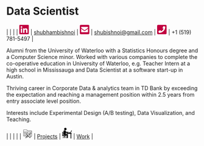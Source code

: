 # Data Scientist

| | |
| [<img src="./stuff/linkedin.png" width="25"/>](./stuff/linkedin.png) | [shubhambishnoi](https://www.linkedin.com/in/shubhambishnoi/) | [<img src="./stuff/email.png" width="25"/>](./stuff/email.png) | [shubishnoi@gmail.com](mailto:shubishnoi@gmail.com) | [<img src="./stuff/phone.png" width="25"/>](./stuff/phone.png) | +1 (519) 781-5497 | 



Alumni from the University of Waterloo with a Statistics Honours degree and a Computer Science minor. Worked with various companies to complete the co-operative education in University of Waterloo, e.g. Teacher Intern at a high school in Mississauga and Data Scientist at a software start-up in Austin.

Thriving career in Corporate Data & analytics team in TD Bank by exceeding the expectation and reaching a management position within 2.5 years from entry associate level position. 

Interests include Experimental Design (A/B testing), Data Visualization, and Teaching.


| | | |
| [<img src="./stuff/project.png" width="25"/>](./stuff/project.png) | [Projects](./projects/) | [<img src="./stuff/work.png" width="25"/>](./stuff/work.png) | [Work](./work/) | 